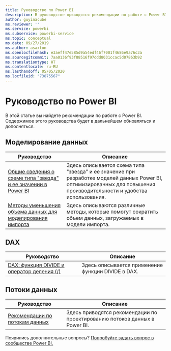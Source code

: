 ```yaml
---
title: Руководство по Power BI
description: В руководстве приводятся рекомендации по работе с Power BI.
author: guyinacube
ms.reviewer: ''
ms.service: powerbi
ms.subservice: powerbi-service
ms.topic: conceptual
ms.date: 09/27/2019
ms.author: asaxton
ms.openlocfilehash: e3aeff47e585d9a54edf46f7001f4686e9a76c3a
ms.sourcegitcommit: 7aa0136f93f88516f97ddd8031ccac5d07863b92
ms.translationtype: HT
ms.contentlocale: ru-RU
ms.lasthandoff: 05/05/2020
ms.locfileid: "73875567"
---
```

# <a name="guidance-for-power-bi"></a>Руководство по Power BI

В этой статье вы найдете рекомендации по работе с Power BI. Содержимое этого руководства будет в дальнейшем обновляться и дополняться.

## <a name="data-modeling"></a>Моделирование данных

| Руководство | Описание |
| --- | --- |
| [Общие сведения о схеме типа "звезда" и ее значении в Power BI](star-schema.md) | Здесь описывается схема типа "звезда" и ее значение при разработке моделей данных Power BI, оптимизированных для повышения производительности и удобства использования. |
| [Методы уменьшения объема данных для моделирования импорта](import-modeling-data-reduction.md) | Здесь описываются различные методы, которые помогут сократить объем данных, загружаемых в модели импорта. |

## <a name="dax"></a>DAX

| Руководство | Описание |
| --- | --- |
| [DAX: функция DIVIDE и оператор деления (/)](dax-divide-function-operator.md) | Здесь описывается применение функции DIVIDE в DAX. |

## <a name="dataflows"></a>Потоки данных

| Руководство | Описание |
| --- | --- |
| [Рекомендации по потокам данных](../service-dataflows-best-practices.md) | Здесь приводятся рекомендации по проектированию потоков данных в Power BI. |

Появились дополнительные вопросы? [Попробуйте задать вопрос в сообществе Power BI.](https://community.powerbi.com/)